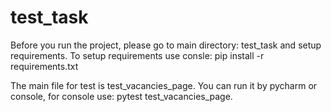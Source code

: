 # test_task
Before you run the project, please go to main directory: test_task and setup requirements.
To setup requirements use consle: pip install -r requirements.txt

The main file for test is test_vacancies_page. You can run it by pycharm or console, for console use: pytest test_vacancies_page.
